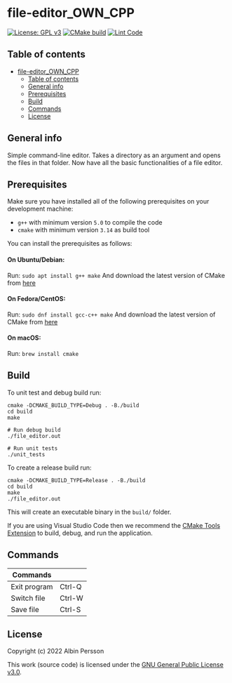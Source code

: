 # file-editor_OWN_CPP
[![License: GPL v3](https://img.shields.io/badge/License-GPLv3-blue.svg)](https://www.gnu.org/licenses/gpl-3.0)
[![CMake build](https://github.com/DenmarkPolice/file-editor_OWN_CPP/actions/workflows/cmake.yml/badge.svg)](https://github.com/DenmarkPolice/file-editor_OWN_CPP/actions/workflows/cmake.yml)
[![Lint Code](https://github.com/DenmarkPolice/file-editor_OWN_CPP/actions/workflows/linter.yml/badge.svg)](https://github.com/DenmarkPolice/file-editor_OWN_CPP/actions/workflows/linter.yml)

## Table of contents

- [file-editor\_OWN\_CPP](#file-editor_own_cpp)
  - [Table of contents](#table-of-contents)
  - [General info](#general-info)
  - [Prerequisites](#prerequisites)
  - [Build](#build)
  - [Commands](#commands)
  - [License](#license)

## General info
Simple command-line editor. Takes a directory as an argument and opens the files in that folder. Now have all the basic functionalities of a file editor.

## Prerequisites

Make sure you have installed all of the following prerequisites on your development machine:

* `g++` with minimum version `5.0` to compile the code
* `cmake` with minimum version `3.14` as build tool

You can install the prerequisites as follows:

#### On Ubuntu/Debian: 
Run: `sudo apt install g++ make`
And download the latest version of CMake from [here](https://cmake.org/download/)

#### On Fedora/CentOS: 
Run: `sudo dnf install gcc-c++ make`
And download the latest version of CMake from [here](https://cmake.org/download/)

#### On macOS: 
Run: `brew install cmake`

## Build

To unit test and debug build run:

```shell
cmake -DCMAKE_BUILD_TYPE=Debug . -B./build
cd build
make

# Run debug build
./file_editor.out

# Run unit tests
./unit_tests
```

To create a release build run:

```shell
cmake -DCMAKE_BUILD_TYPE=Release . -B./build
cd build
make
./file_editor.out
```

This will create an executable binary in the `build/` folder.

If you are using Visual Studio Code then we recommend the [CMake Tools Extension](https://marketplace.visualstudio.com/items?itemName=ms-vscode.cmake-tools) to build, debug, and run the application.

## Commands

| Commands     |        |
| ------------ | ------ |
| Exit program | Ctrl-Q |
| Switch file  | Ctrl-W |
| Save file    | Ctrl-S |

## License

Copyright (c) 2022 Albin Persson

This work (source code) is licensed under the [GNU General Public License v3.0](./LICENSE).
